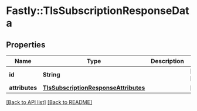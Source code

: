 # Fastly::TlsSubscriptionResponseData

## Properties

| Name | Type | Description | Notes |
| ---- | ---- | ----------- | ----- |
| **id** | **String** |  | [optional][readonly] |
| **attributes** | [**TlsSubscriptionResponseAttributes**](TlsSubscriptionResponseAttributes.md) |  | [optional] |

[[Back to API list]](../../README.md#endpoints) [[Back to README]](../../README.md)

